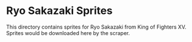 # Ryo Sakazaki Sprites

This directory contains sprites for Ryo Sakazaki from King of Fighters XV.
Sprites would be downloaded here by the scraper.
